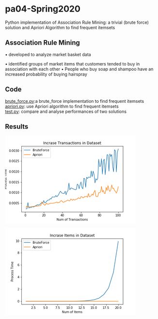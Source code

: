 # pa04-Spring2020
 Python implementation of Association Rule Mining: a trivial (brute force) solution and Apriori Algorithm to find frequent itemsets 

## Association Rule Mining
• developed to analyze market basket data 

• identified groups of market items that customers tended to buy in association with each other 
• People who buy soap and shampoo have an increased probability of buying hairspray 

## Code
[brute_force.py](brute_force.py):a brute_force implementation to find frequent itemsets  
[apriori.py](apriori.py): use Apriori algorithm to find frequent itemsets  
[test.py](test.py): compare and analyse performances of two solutions 

## Results

 ![With increase items in datasets](Transaction.png) 

 ![With incrase transactions in datasets](items.png)
